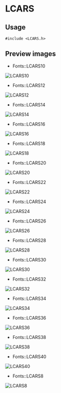 LCARS
==========

Usage
------

    #include <LCARS.h>

Preview images
--------------
* Fonts::LCARS10 

![LCARS10](https://raw.githubusercontent.com/Cariad/LCARS/master/Preview/LCARS10.png)

* Fonts::LCARS12 

![LCARS12](https://raw.githubusercontent.com/Cariad/LCARS/master/Preview/LCARS12.png)

* Fonts::LCARS14 

![LCARS14](https://raw.githubusercontent.com/Cariad/LCARS/master/Preview/LCARS14.png)

* Fonts::LCARS16 

![LCARS16](https://raw.githubusercontent.com/Cariad/LCARS/master/Preview/LCARS16.png)

* Fonts::LCARS18 

![LCARS18](https://raw.githubusercontent.com/Cariad/LCARS/master/Preview/LCARS18.png)

* Fonts::LCARS20 

![LCARS20](https://raw.githubusercontent.com/Cariad/LCARS/master/Preview/LCARS20.png)

* Fonts::LCARS22 

![LCARS22](https://raw.githubusercontent.com/Cariad/LCARS/master/Preview/LCARS22.png)

* Fonts::LCARS24 

![LCARS24](https://raw.githubusercontent.com/Cariad/LCARS/master/Preview/LCARS24.png)

* Fonts::LCARS26 

![LCARS26](https://raw.githubusercontent.com/Cariad/LCARS/master/Preview/LCARS26.png)

* Fonts::LCARS28 

![LCARS28](https://raw.githubusercontent.com/Cariad/LCARS/master/Preview/LCARS28.png)

* Fonts::LCARS30 

![LCARS30](https://raw.githubusercontent.com/Cariad/LCARS/master/Preview/LCARS30.png)

* Fonts::LCARS32 

![LCARS32](https://raw.githubusercontent.com/Cariad/LCARS/master/Preview/LCARS32.png)

* Fonts::LCARS34 

![LCARS34](https://raw.githubusercontent.com/Cariad/LCARS/master/Preview/LCARS34.png)

* Fonts::LCARS36 

![LCARS36](https://raw.githubusercontent.com/Cariad/LCARS/master/Preview/LCARS36.png)

* Fonts::LCARS38 

![LCARS38](https://raw.githubusercontent.com/Cariad/LCARS/master/Preview/LCARS38.png)

* Fonts::LCARS40 

![LCARS40](https://raw.githubusercontent.com/Cariad/LCARS/master/Preview/LCARS40.png)

* Fonts::LCARS8 

![LCARS8](https://raw.githubusercontent.com/Cariad/LCARS/master/Preview/LCARS8.png)

